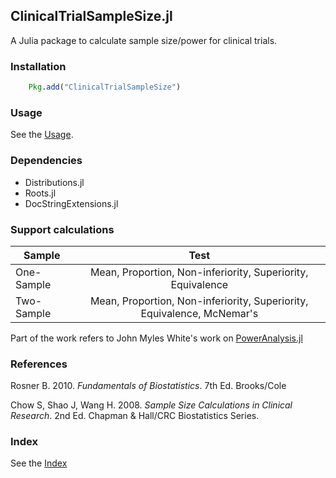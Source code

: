 ## ClinicalTrialSampleSize.jl

A Julia package to calculate sample size/power for clinical trials.

### Installation

```julia
    Pkg.add("ClinicalTrialSampleSize")
```

### Usage

See the [Usage](man/usage.md).

### Dependencies

* Distributions.jl
* Roots.jl
* DocStringExtensions.jl

### Support calculations

| Sample        | Test          |
| ------------- |:-------------:|
| One-Sample    | Mean, Proportion, Non-inferiority, Superiority, Equivalence |
| Two-Sample    | Mean, Proportion, Non-inferiority, Superiority, Equivalence, McNemar's |

Part of the work refers to John Myles White's work on [PowerAnalysis.jl](https://github.com/johnmyleswhite/PowerAnalysis.jl)

### References

Rosner B. 2010. *Fundamentals of Biostatistics*. 7th Ed. Brooks/Cole

Chow S, Shao J, Wang H. 2008. *Sample Size Calculations in Clinical Research*. 2nd Ed. Chapman & Hall/CRC Biostatistics Series.

### Index

See the [Index]("man/command.md")
